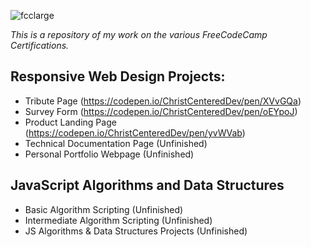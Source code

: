 ![fcclarge](https://user-images.githubusercontent.com/24855472/35596023-96085cb6-05e6-11e8-96cc-7f691eeb8f7b.png)

*This is a repository of my work on the various FreeCodeCamp Certifications.*

## Responsive Web Design Projects:
- Tribute Page (https://codepen.io/ChristCenteredDev/pen/XVvGQa)
- Survey Form (https://codepen.io/ChristCenteredDev/pen/oEYpoJ)
- Product Landing Page (https://codepen.io/ChristCenteredDev/pen/yvWVab)
- Technical Documentation Page (Unfinished)
- Personal Portfolio Webpage (Unfinished)
 
## JavaScript Algorithms and Data Structures
- Basic Algorithm Scripting (Unfinished)
- Intermediate Algorithm Scripting (Unfinished)
- JS Algorithms & Data Structures Projects (Unfinished)